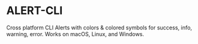 # ALERT-CLI
Cross platform CLI Alerts with colors &amp; colored symbols for success, info, warning, error. Works on macOS, Linux, and Windows.

